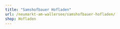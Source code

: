 ```yaml
---
title: "Samshofbauer Hofladen"
url: /neumarkt-am-wallersee/samshofbauer-hofladen/
shop: Hofladen
---
```

